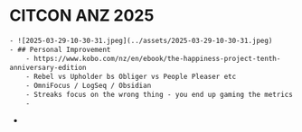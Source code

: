 # CITCON ANZ 2025
	- ![2025-03-29-10-30-31.jpeg](../assets/2025-03-29-10-30-31.jpeg)
	- ## Personal Improvement
		- https://www.kobo.com/nz/en/ebook/the-happiness-project-tenth-anniversary-edition
		- Rebel vs Upholder bs Obliger vs People Pleaser etc
		- OmniFocus / LogSeq / Obsidian
		- Streaks focus on the wrong thing - you end up gaming the metrics
		-
-